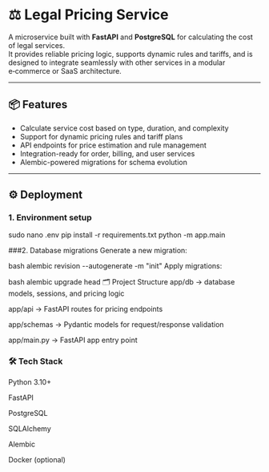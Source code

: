 # ⚖️ Legal Pricing Service

A microservice built with **FastAPI** and **PostgreSQL** for calculating the cost of legal services.  
It provides reliable pricing logic, supports dynamic rules and tariffs, and is designed to integrate seamlessly with other services in a modular e‑commerce or SaaS architecture.

---

## 📦 Features

- Calculate service cost based on type, duration, and complexity  
- Support for dynamic pricing rules and tariff plans  
- API endpoints for price estimation and rule management  
- Integration-ready for order, billing, and user services  
- Alembic-powered migrations for schema evolution  

---

## ⚙️ Deployment

### 1. Environment setup
sudo nano .env
pip install -r requirements.txt
python -m app.main

###2. Database migrations
Generate a new migration:

bash
alembic revision --autogenerate -m "init"
Apply migrations:

bash
alembic upgrade head
🗂 Project Structure
app/db → database models, sessions, and pricing logic

app/api → FastAPI routes for pricing endpoints

app/schemas → Pydantic models for request/response validation

app/main.py → FastAPI app entry point

### 🛠 Tech Stack
Python 3.10+

FastAPI

PostgreSQL

SQLAlchemy

Alembic

Docker (optional)

